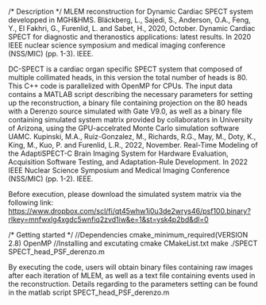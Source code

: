 /* Description */
MLEM reconstruction for Dynamic Cardiac SPECT system developped in MGH&HMS. 
Bläckberg, L., Sajedi, S., Anderson, O.A., Feng, Y., El Fakhri, G., Furenlid, L. and Sabet, H., 2020, October. Dynamic Cardiac SPECT for diagnostic and theranostics applications: latest results. In 2020 IEEE nuclear science symposium and medical imaging conference (NSS/MIC) (pp. 1-3). IEEE.

DC-SPECT is a cardiac organ specific SPECT system that composed of multiple collimated heads, in this version the total number of heads is 80. This C++ code is parallelized with OpenMP for CPUs. The input data contains a MATLAB script describing the necessary parameters for setting up the reconstruction, a binary file containing projection on the 80 heads with a Derenzo source simulated with Gate V9.0, as well as a binary file containing simulated system matrix provided by collaborators in University of Arizona, using the GPU-accelrated Monte Carlo simulation software UAMC.
Kupinski, M.A., Ruiz-Gonzalez, M., Richards, R.G., May, M., Doty, K., King, M., Kuo, P. and Furenlid, L.R., 2022, November. Real-Time Modeling of the AdaptiSPECT-C Brain Imaging System for Hardware Evaluation, Acquisition Software Testing, and Adaptation-Rule Development. In 2022 IEEE Nuclear Science Symposium and Medical Imaging Conference (NSS/MIC) (pp. 1-2). IEEE.

Before execution, please download the simulated system matrix via the following link:
https://www.dropbox.com/scl/fi/qt45whw1j0u3de2wrys46/psf100.binary?rlkey=mnfwxlg4xgdc5wnfiq2zvd1iw&e=1&st=ysk4p2bd&dl=0

/* Getting started */
//Dependencies cmake_minimum_required(VERSION 2.8) OpenMP
//Installing and excutating
cmake CMakeList.txt 
make 
./SPECT SPECT_head_PSF_derenzo.m 

By executing the code, users will obtain binary files containing raw images after each iteration of MLEM, as well as a text file containing events used in the reconstruction.
Details regarding to the parameters setting can be found in the matlab script SPECT_head_PSF_derenzo.m
